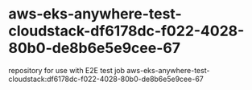 # aws-eks-anywhere-test-cloudstack-df6178dc-f022-4028-80b0-de8b6e5e9cee-67
repository for use with E2E test job aws-eks-anywhere-test-cloudstack:df6178dc-f022-4028-80b0-de8b6e5e9cee-67

